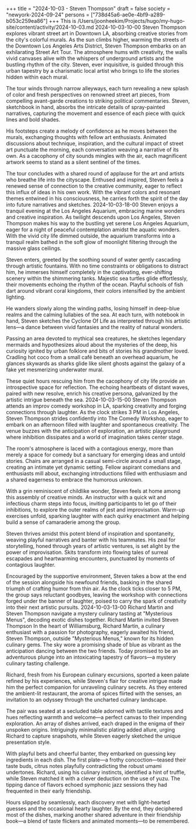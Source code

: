 +++
title = "2024-10-03 - Steven Thompson"
draft = false
society = "newyork-2024-09-24"
persons = ["738d45a6-ae0e-4bf9-a289-b053c259ea86"]
+++
This is /Users/joonheekim/Projects/hugo/my-hugo-site/content/activity/2024-10-03.md
2024-10-03-10-00
Steven Thompson explores vibrant street art in Downtown LA, absorbing creative stories from the city's colorful murals.
As the sun climbs higher, warming the streets of the Downtown Los Angeles Arts District, Steven Thompson embarks on an exhilarating Street Art Tour. The atmosphere hums with creativity, the walls vivid canvases alive with the whispers of underground artists and the bustling rhythm of the city. Steven, ever inquisitive, is guided through this urban tapestry by a charismatic local artist who brings to life the stories hidden within each mural.

The tour winds through narrow alleyways, each turn revealing a new splash of color and fresh perspectives on renowned street art pieces, from compelling avant-garde creations to striking political commentaries. Steven, sketchbook in hand, absorbs the intricate details of spray-painted narratives, capturing the movement and essence of each piece with quick lines and bold shades.

His footsteps create a melody of confidence as he moves between the murals, exchanging thoughts with fellow art enthusiasts. Animated discussions about technique, inspiration, and the cultural impact of street art punctuate the morning, each conversation weaving a narrative of its own. As a cacophony of city sounds mingles with the air, each magnificent artwork seems to stand as a silent sentinel of the times.

The tour concludes with a shared round of applause for the art and artists who breathe life into the cityscape. Enthused and inspired, Steven feels a renewed sense of connection to the creative community, eager to reflect this influx of ideas in his own work. With the vibrant colors and resonant themes entwined in his consciousness, he carries forth the spirit of the day into future narratives and sketches.
2024-10-03-18-00
Steven enjoys a tranquil evening at the Los Angeles Aquarium, embracing marine wonders and creative inspiration.
As twilight descends upon Los Angeles, Steven Thompson makes his way to the bustling yet serene Los Angeles Aquarium, eager for a night of peaceful contemplation amidst the aquatic wonders. With the vivid city life dimmed outside, the aquarium transforms into a tranquil realm bathed in the soft glow of moonlight filtering through the massive glass ceilings.

Steven enters, greeted by the soothing sound of water gently cascading through artistic fountains. With no time constraints or obligations to distract him, he immerses himself completely in the captivating, ever-shifting scenery within the shimmering tanks. Majestic sea turtles glide effortlessly, their movements echoing the rhythm of the ocean. Playful schools of fish dart around vibrant coral kingdoms, their colors intensified by the ambient lighting.

He wanders slowly along the winding paths, losing himself in deep-blue realms and the calming lullabies of the sea. At each turn, with notebook in hand, Steven sketches the Cyclone Of Life as interpreted through his artistic lens—a dance between vivid fantasies and the reality of natural wonders.

Passing an area devoted to mythical sea creatures, he sketches legendary mermaids and hypothesizes aloud about the mysteries of the deep, his curiosity ignited by urban folklore and bits of stories his grandmother loved. Cradling hot coco from a small café beneath an overhead aquarium, he glances skywards as sharks glide like silent ghosts against the galaxy of a fake yet mesmerizing underwater mural.

These quiet hours rescuing him from the cacophony of city life provide an introspective space for reflection. The echoing heartbeats of distant waves, paired with new resolve, enrich his creative persona, galvanized by the artistic intrigue beneath the sea.
2024-10-03-15-00
Steven Thompson attends an improv comedy workshop in LA, sparking creativity and forging connections through laughter.
As the clock strikes 3 PM in Los Angeles, Steven Thompson strides confidently into The Comedy Workshop, eager to embark on an afternoon filled with laughter and spontaneous creativity. The venue buzzes with the anticipation of exploration, an artistic playground where inhibition dissipates and a world of imagination takes center stage.

The room's atmosphere is laced with a contagious energy, more than merely a space for comedy but a sanctuary for emerging ideas and untold stories. Chairs are arranged in a casual semi-circle around a small stage, creating an intimate yet dynamic setting. Fellow aspirant comedians and enthusiasts mill about, exchanging introductions filled with enthusiasm and a shared eagerness to embrace the humorous unknown.

With a grin reminiscent of childlike wonder, Steven feels at home among this assembly of creative minds. An instructor with a quick wit and infectious charm steps into focus, inviting participants to let go of their inhibitions, to explore the outer realms of jest and improvisation. Warm-up exercises unfold, sparking laughter with each quirky enactment and helping build a sense of camaraderie among the group.

Steven thrives amidst this potent blend of inspiration and spontaneity, weaving playful narratives and banter with his teammates. His zeal for storytelling, honed through years of artistic ventures, is set alight by the power of improvisation. Skits transform into flowing tales of surreal escapades and heartwarming encounters, punctuated by moments of contagious laughter.

Encouraged by the supportive environment, Steven takes a bow at the end of the session alongside his newfound friends, basking in the shared triumph of crafting humor from thin air. As the clock ticks closer to 5 PM, the group says reluctant goodbyes, leaving the workshop with connections forged under the banner of laughter, poised to carry the spark of creativity into their next artistic pursuits.
2024-10-03-13-00
Richard Martin and Steven Thompson navigate a mystery culinary tasting at "Mysterious Menus", decoding exotic dishes together.
Richard Martin invited Steven Thompson
In the heart of Williamsburg, Richard Martin, a culinary enthusiast with a passion for photography, eagerly awaited his friend, Steven Thompson, outside "Mysterious Menus," known for its hidden culinary gems. The sky wore a promising shade of blue as vibrant as the anticipation dancing between the two friends. Today promised to be an adventurous plunge into an intoxicating tapestry of flavors—a mystery culinary tasting challenge.

Richard, fresh from his European culinary excursions, sported a keen palate refined by his experiences, while Steven's flair for creative intrigue made him the perfect companion for unraveling culinary secrets. As they entered the ambient-lit restaurant, the aroma of spices flirted with the senses, an invitation to an odyssey through the uncharted culinary landscape.

The pair was seated at a secluded table adorned with tactile textures and hues reflecting warmth and welcome—a perfect canvas to their impending exploration. An array of dishes arrived, each draped in the enigma of their unspoken origins. Intriguingly minimalistic plating added allure, urging Richard to capture snapshots, while Steven eagerly sketched the unique presentation style.

With playful bets and cheerful banter, they embarked on guessing key ingredients in each dish. The first plate—a frothy concoction—teased their taste buds, citrus notes playfully contradicting the robust umami undertones. Richard, using his culinary instincts, identified a hint of truffle, while Steven matched it with a clever deduction on the use of yuzu. The tipping dance of flavors echoed symphonic jazz sessions they had frequented in their early friendship.

Hours slipped by seamlessly, each discovery met with light-hearted guesses and the occasional hearty laughter. By the end, they deciphered most of the dishes, marking another shared adventure in their friendship book—a blend of taste flickers and animated moments—to be remembered.
